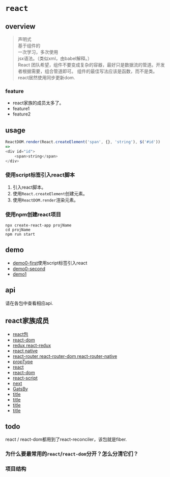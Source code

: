 # `react`

## overview

> 声明式  
> 基于组件的  
> 一次学习，多次使用  
> jsx语法。（类似xml，由babel解释。）  
> React 团队希望，组件不要变成复杂的容器，最好只是数据流的管道。开发者根据需要，组合管道即可。 组件的最佳写法应该是函数，而不是类。
> react居然使用同步更新dom.  

### feature

- react家族的成员太多了。
- feature1
- feature2

## usage
```js
ReactDOM.render(React.createElement('span', {}, 'string'), $('#id'))
=>
<div id="id">
    <span>string</span>
</div>
```
### 使用script标签引入react脚本
1. 引入react脚本。
2. 使用`React.createElement`创建元素。
3. 使用`ReactDOM.render`渲染元素。

### 使用npm创建react项目
```
npx create-react-app projName
cd projName
npm run start
```

## demo

- [demo0-first](/react/demo0/first.html)使用script标签引入react  
- [demo0-second](/react/demo0/second.html)  
- [demo1]()  

## api
请在各包中查看相应api.

## react家族成员

- [react包](/framework/react/react/index.html)  
- [react-dom](/framework/react/react-dom/index.html)  
- [redux react-redux](/framework/react/redux/index.html)  
- [react native](/framework/react/reactNative.html)  
- [react-router react-router-dom react-router-native](/framework/react/router.html)  
- [propType](/framework/react/propType.html)  
- [react](/framework/react/react.html)  
- [react-dom](/framework/react/react-dom.html)  
- [react-script](/framework/react/react-script.html)  
- [next](/framework/react/next/index.html)  
- [GatsBy](/framework/react/gateby/index.html)  
- [title](/framework/react/title.html)  
- [title](/framework/react/title.html)  
- [title](/framework/react/title.html)  
- [title](/framework/react/title.html)  

## todo
react / react-dom都用到了react-reconciler，该包就是fiber.

### 为什么要最常用的`react`/`react-dom`分开？怎么分清它们？
### 项目结构